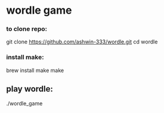 # wordle game
### to clone repo:
git clone https://github.com/ashwin-333/wordle.git
cd wordle

### install make:
brew install make
make

## play wordle:
./wordle_game